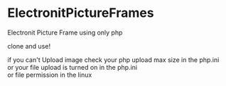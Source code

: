 # ElectronitPictureFrames

Electronit Picture Frame using only php

clone and use!

if you can't Upload image check your php upload max size in the php.ini\
or your file upload is turned on in the php.ini\
or file permission in the linux